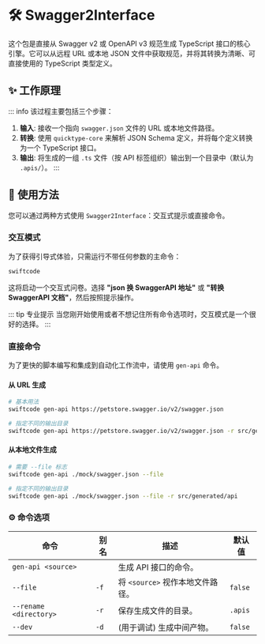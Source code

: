 # 🛠️ Swagger2Interface

这个包是直接从 Swagger v2 或 OpenAPI v3 规范生成 TypeScript 接口的核心引擎。它可以从远程 URL 或本地 JSON 文件中获取规范，并将其转换为清晰、可直接使用的 TypeScript 类型定义。

## ✨ 工作原理

::: info
该过程主要包括三个步骤：

1.  **输入**: 接收一个指向 `swagger.json` 文件的 URL 或本地文件路径。
2.  **转换**: 使用 `quicktype-core` 来解析 JSON Schema 定义，并将每个定义转换为一个 TypeScript 接口。
3.  **输出**: 将生成的一组 `.ts` 文件（按 API 标签组织）输出到一个目录中（默认为 `.apis/`）。
    :::

## 🚀 使用方法

您可以通过两种方式使用 `Swagger2Interface`：交互式提示或直接命令。

### 交互模式

为了获得引导式体验，只需运行不带任何参数的主命令：

```bash [终端]
swiftcode
```

这将启动一个交互式问卷。选择 **"json 换 SwaggerAPI 地址"** 或 **"转换 SwaggerAPI 文档"**，然后按照提示操作。

::: tip 专业提示
当您刚开始使用或者不想记住所有命令选项时，交互模式是一个很好的选择。
:::

### 直接命令

为了更快的脚本编写和集成到自动化工作流中，请使用 `gen-api` 命令。

#### 从 URL 生成

```bash [终端]
# 基本用法
swiftcode gen-api https://petstore.swagger.io/v2/swagger.json

# 指定不同的输出目录
swiftcode gen-api https://petstore.swagger.io/v2/swagger.json -r src/generated/api
```

#### 从本地文件生成

```bash [终端]
# 需要 --file 标志
swiftcode gen-api ./mock/swagger.json --file

# 指定不同的输出目录
swiftcode gen-api ./mock/swagger.json --file -r src/generated/api
```

### ⚙️ 命令选项

| 命令                   | 别名 | 描述                             | 默认值  |
| ---------------------- | ---- | -------------------------------- | ------- |
| `gen-api <source>`     |      | 生成 API 接口的命令。            |         |
| `--file`               | `-f` | 将 `<source>` 视作本地文件路径。 | `false` |
| `--rename <directory>` | `-r` | 保存生成文件的目录。             | `.apis` |
| `--dev`                | `-d` | (用于调试) 生成中间产物。        | `false` |

